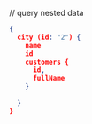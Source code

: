 // query nested data
```json
{
  city (id: "2") {
    name
    id
    customers {
      id,
      fullName
    }
   
  }
}
```

